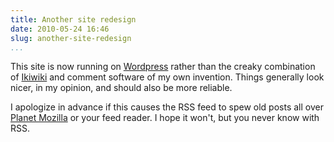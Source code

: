 ```yaml
---
title: Another site redesign
date: 2010-05-24 16:46
slug: another-site-redesign
...
```


This site is now running on [Wordpress](https://wordpress.org/) rather
than the creaky combination of [Ikiwiki](https://ikiwiki.info) and
comment software of my own invention. Things generally look nicer, in my
opinion, and should also be more reliable.

I apologize in advance if this causes the RSS feed to spew old posts all
over [Planet Mozilla](http://planet.mozilla.org) or your feed reader. I
hope it won't, but you never know with RSS.
